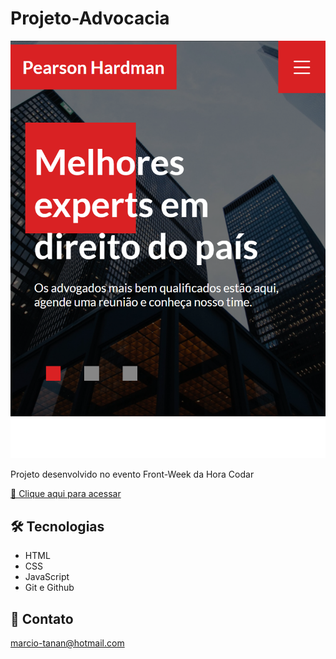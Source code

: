 # Projeto-Advocacia

![preview](./.github/preview.png)


Projeto desenvolvido no evento Front-Week da Hora Codar

[🔗 Clique aqui para acessar](https://marciotanan.github.io/Projeto-Advocacia/)


## 🛠 Tecnologias

- HTML
- CSS
- JavaScript
- Git e Github

## 💛 Contato

marcio-tanan@hotmail.com
 
